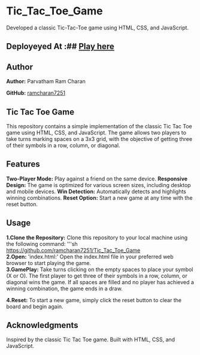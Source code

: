 # Tic_Tac_Toe_Game
Developed a classic Tic-Tac-Toe game using HTML, CSS, and JavaScript.

## Deployeyed At :##  [Play here](https://rc-tic-tac-toe-game.netlify.app)

## Author
**Author:** Parvatham Ram Charan

**GitHub:** [ramcharan7251](https://github.com/ramcharan7251)

## Tic Tac Toe Game
This repository contains a simple implementation of the classic Tic Tac Toe game using HTML, CSS, and JavaScript. The game allows two players to take turns marking spaces on a 3x3 grid, with the objective of getting three of their symbols in a row, column, or diagonal.

## Features
**Two-Player Mode:** Play against a friend on the same device.
**Responsive Design:** The game is optimized for various screen sizes, including desktop and mobile devices.
**Win Detection:** Automatically detects and highlights winning combinations.
**Reset Option:** Start a new game at any time with the reset button.
## Usage

**1.Clone the Repository:** Clone this repository to your local machine using the following command:
                              '''sh
                              https://github.com/ramcharan7251/Tic_Tac_Toe_Game<br>
**2.Open:**  'index.html:' Open the index.html file in your preferred web browser to start playing the game.<br>
**3.GamePlay:** Take turns clicking on the empty spaces to place your symbol (X or O). The first player to get three of their symbols in a row, column, or diagonal wins the game. If all spaces 
                    are filled and no player has achieved a winning combination, the game ends in a draw.

**4.Reset:** To start a new game, simply click the reset button to clear the board and begin again.



## Acknowledgments
Inspired by the classic Tic Tac Toe game.
Built with HTML, CSS, and JavaScript.
